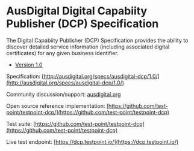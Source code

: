 # AusDigital Digital Capabiity Publisher (DCP) Specification

The Digital Capabiity Publisher (DCP) Specification provides the ability to discover detailed service information (including associated digital certificates) for any given business identifier.

 * [Version 1.0](/docs/1.0/index.md)

Specification: [http://ausdigital.org/specs/ausdigital-dcp/1.0/](http://ausdigital.org/specs/ausdigital-dcp/1.0/)

Community discussion/support: [ausdigital.org](http://ausdigital.org)

Open source reference implementation: [https://github.com/test-point/testpoint-dcp/](https://github.com/test-point/testpoint-dcp)

Test suite: [https://github.com/test-point/testpoint-dcp](https://github.com/test-point/testpoint-dcp)

Live test endpoint: [https://dcp.testpoint.io/](https://dcp.testpoint.io/)
